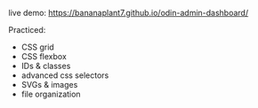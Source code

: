 live demo: https://bananaplant7.github.io/odin-admin-dashboard/

Practiced:

- CSS grid 
- CSS flexbox
- IDs & classes
- advanced css selectors
- SVGs & images
- file organization


